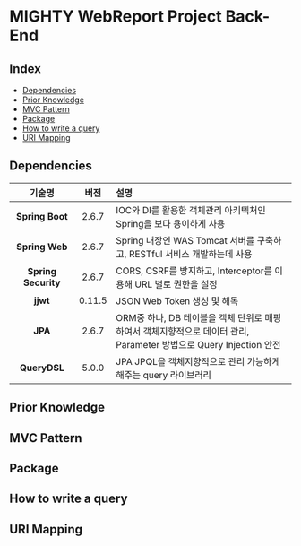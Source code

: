 <h1>MIGHTY WebReport Project Back-End</h1>

<h2>Index</h2>

- <a href="#dependencies">Dependencies</a>
- <a href="#priorKnowledge">Prior Knowledge</a>
- <a href="#mvcPattern">MVC Pattern</a>
- <a href="#package">Package</a>
- <a href="#writeQuery">How to write a query</a>
- <a href="#urlMapping">URI Mapping</a>


<h2 id="dependencies">Dependencies</h2>

|       **기술명**       |  **버전**   | **설명**                                                                               |
|:-------------------:|:---------:|:-------------------------------------------------------------------------------------|
|   **Spring Boot**   |   2.6.7   | IOC와 DI를 활용한 객체관리 아키텍처인 Spring을 보다 용이하게 사용                                           |
|   **Spring Web**    |   2.6.7   | Spring 내장인 WAS Tomcat 서버를 구축하고, RESTful 서비스 개발하는데 사용                                 |
| **Spring Security** |   2.6.7   | CORS, CSRF를 방지하고, Interceptor를 이용해 URL 별로 권한을 설정                                     |
|      **jjwt**       |  0.11.5   | JSON Web Token 생성 및 해독                                                               |
|       **JPA**       |   2.6.7   | ORM중 하나, DB 테이블을 객체 단위로 매핑하여서 객체지향적으로 데이터 관리,</br> Parameter 방법으로 Query Injection 안전 |
|    **QueryDSL**     |   5.0.0   | JPA JPQL을 객체지향적으로 관리 가능하게 해주는 query 라이브러리                                            |

<h2 id="priorKnowledge">Prior Knowledge</h2>

<h2 id="mvcPattern">MVC Pattern</h2>

<h2 id="package">Package</h2>

<h2 id="writeQuery">How to write a query</h2>

<h2 id="urlMapping">URI Mapping</h2>
